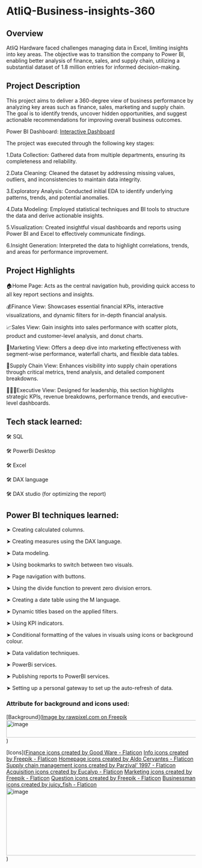 # AtliQ-Business-insights-360

## Overview
AtliQ Hardware faced challenges managing data in Excel, limiting insights into key areas. The objective was to transition the company to Power BI, enabling better analysis of finance, sales, and supply chain, utilizing a substantial dataset of 1.8 million entries for informed decision-making.

## Project Description
This project aims to deliver a 360-degree view of business performance by analyzing key areas such as finance, sales, marketing and supply chain. The goal is to identify trends, uncover hidden opportunities, and suggest actionable recommendations for improving overall business outcomes.

Power BI Dashboard: [Interactive Dashboard](https://app.powerbi.com/view?r=eyJrIjoiODM3ZjAwYTQtYmUyNy00YTAwLWFjOGMtM2U4MjJlOGFiYzNiIiwidCI6ImM2ZTU0OWIzLTVmNDUtNDAzMi1hYWU5LWQ0MjQ0ZGM1YjJjNCJ9) 


The project was executed through the following key stages:

1.Data Collection: Gathered data from multiple departments, ensuring its completeness and reliability.

2.Data Cleaning: Cleaned the dataset by addressing missing values, outliers, and inconsistencies to maintain data integrity.

3.Exploratory Analysis: Conducted initial EDA to identify underlying patterns, trends, and potential anomalies.

4.Data Modeling: Employed statistical techniques and BI tools to structure the data and derive actionable insights.

5.Visualization: Created insightful visual dashboards and reports using Power BI and Excel to effectively communicate findings.

6.Insight Generation: Interpreted the data to highlight correlations, trends, and areas for performance improvement.

## Project Highlights 
🏠Home Page: Acts as the central navigation hub, providing quick access to all key report sections and insights.

💰Finance View: Showcases essential financial KPIs, interactive visualizations, and dynamic filters for in-depth financial analysis.

📈Sales View: Gain insights into sales performance with scatter plots, product and customer-level analysis, and donut charts.

📢Marketing View: Offers a deep dive into marketing effectiveness with segment-wise performance, waterfall charts, and flexible data tables.

🚚Supply Chain View: Enhances visibility into supply chain operations through critical metrics, trend analysis, and detailed component breakdowns.

👨🏻‍💼Executive View: Designed for leadership, this section highlights strategic KPIs, revenue breakdowns, performance trends, and executive-level dashboards.


## Tech stack learned:
🛠️ SQL

🛠️ PowerBi Desktop

🛠️ Excel

🛠️ DAX language

🛠️ DAX studio (for optimizing the report)

## Power BI techniques learned:

➤ Creating calculated columns.

➤ Creating measures using the DAX language.

➤ Data modeling.

➤ Using bookmarks to switch between two visuals.

➤ Page navigation with buttons.

➤ Using the divide function to prevent zero division errors.

➤ Creating a date table using the M language.

➤ Dynamic titles based on the applied filters.

➤ Using KPI indicators.

➤ Conditional formatting of the values in visuals using icons or background colour.

➤ Data validation techniques.

➤ PowerBi services.

➤ Publishing reports to PowerBI services.

➤ Setting up a personal gateway to set up the auto-refresh of data.



### Attribute for background and icons used:
[Background](<a href="https://www.freepik.com/free-vector/winter-blue-pink-gradient-background-vector_16358985.htm#fromView=search&page=1&position=41&uuid=bddb5c14-ab05-42a2-a6b0-cc88bdf14a44">Image by rawpixel.com on Freepik</a>
<img width="1659" height="46" alt="image" src="https://github.com/user-attachments/assets/92fd2a6c-a50d-4f02-a202-401b3abdc3a2" />)

[Icons](<a href="https://www.flaticon.com/free-icons/finance" title="finance icons">Finance icons created by Good Ware - Flaticon</a>
<a href="https://www.flaticon.com/free-icons/info" title="info icons">Info icons created by Freepik - Flaticon</a>
<a href="https://www.flaticon.com/free-icons/homepage" title="homepage icons">Homepage icons created by Aldo Cervantes - Flaticon</a>
<a href="https://www.flaticon.com/free-icons/supply-chain-management" title="supply chain management icons">Supply chain management icons created by Parzival’ 1997 - Flaticon</a>
<a href="https://www.flaticon.com/free-icons/acquisition" title="acquisition icons">Acquisition icons created by Eucalyp - Flaticon</a>
<a href="https://www.flaticon.com/free-icons/marketing" title="marketing icons">Marketing icons created by Freepik - Flaticon</a>
<a href="https://www.flaticon.com/free-icons/question" title="question icons">Question icons created by Freepik - Flaticon</a>
<a href="https://www.flaticon.com/free-icons/businessman" title="businessman icons">Businessman icons created by juicy_fish - Flaticon</a>
<img width="1479" height="180" alt="image" src="https://github.com/user-attachments/assets/77e487d9-7f46-4f24-a5a7-6e1b2c58aadb" />)


